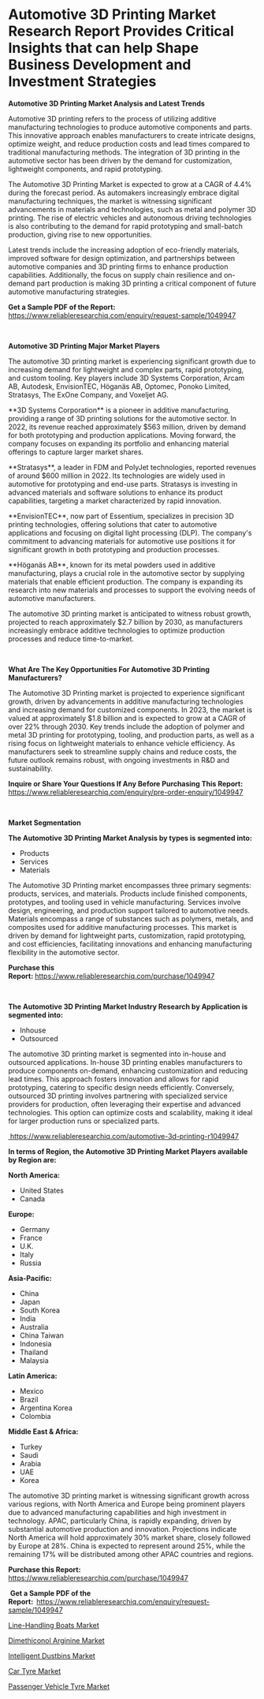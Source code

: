 <p><h1>Automotive 3D Printing Market Research Report Provides Critical Insights that can help Shape Business Development and Investment Strategies</h1></p><p><strong>Automotive 3D Printing Market Analysis and Latest Trends</strong></p>
<p><p>Automotive 3D printing refers to the process of utilizing additive manufacturing technologies to produce automotive components and parts. This innovative approach enables manufacturers to create intricate designs, optimize weight, and reduce production costs and lead times compared to traditional manufacturing methods. The integration of 3D printing in the automotive sector has been driven by the demand for customization, lightweight components, and rapid prototyping.</p><p>The Automotive 3D Printing Market is expected to grow at a CAGR of 4.4% during the forecast period. As automakers increasingly embrace digital manufacturing techniques, the market is witnessing significant advancements in materials and technologies, such as metal and polymer 3D printing. The rise of electric vehicles and autonomous driving technologies is also contributing to the demand for rapid prototyping and small-batch production, giving rise to new opportunities.</p><p>Latest trends include the increasing adoption of eco-friendly materials, improved software for design optimization, and partnerships between automotive companies and 3D printing firms to enhance production capabilities. Additionally, the focus on supply chain resilience and on-demand part production is making 3D printing a critical component of future automotive manufacturing strategies.</p></p>
<p><strong>Get a Sample PDF of the Report:&nbsp;</strong> <a href="https://www.reliableresearchiq.com/enquiry/request-sample/1049947?utm_campaign=1141&utm_medium=2&utm_source=Github&utm_content=ia&utm_term=01112024&utm_id=automotive-3d-printing">https://www.reliableresearchiq.com/enquiry/request-sample/1049947</a></p>
<p>&nbsp;</p>
<p><strong>Automotive 3D Printing Major Market Players</strong></p>
<p><p>The automotive 3D printing market is experiencing significant growth due to increasing demand for lightweight and complex parts, rapid prototyping, and custom tooling. Key players include 3D Systems Corporation, Arcam AB, Autodesk, EnvisionTEC, Höganäs AB, Optomec, Ponoko Limited, Stratasys, The ExOne Company, and Voxeljet AG.</p><p>**3D Systems Corporation** is a pioneer in additive manufacturing, providing a range of 3D printing solutions for the automotive sector. In 2022, its revenue reached approximately $563 million, driven by demand for both prototyping and production applications. Moving forward, the company focuses on expanding its portfolio and enhancing material offerings to capture larger market shares.</p><p>**Stratasys**, a leader in FDM and PolyJet technologies, reported revenues of around $600 million in 2022. Its technologies are widely used in automotive for prototyping and end-use parts. Stratasys is investing in advanced materials and software solutions to enhance its product capabilities, targeting a market characterized by rapid innovation.</p><p>**EnvisionTEC**, now part of Essentium, specializes in precision 3D printing technologies, offering solutions that cater to automotive applications and focusing on digital light processing (DLP). The company's commitment to advancing materials for automotive use positions it for significant growth in both prototyping and production processes.</p><p>**Höganäs AB**, known for its metal powders used in additive manufacturing, plays a crucial role in the automotive sector by supplying materials that enable efficient production. The company is expanding its research into new materials and processes to support the evolving needs of automotive manufacturers.</p><p>The automotive 3D printing market is anticipated to witness robust growth, projected to reach approximately $2.7 billion by 2030, as manufacturers increasingly embrace additive technologies to optimize production processes and reduce time-to-market.</p></p>
<p>&nbsp;</p>
<p><strong>What Are The Key Opportunities For Automotive 3D Printing Manufacturers?</strong></p>
<p><p>The Automotive 3D Printing market is projected to experience significant growth, driven by advancements in additive manufacturing technologies and increasing demand for customized components. In 2023, the market is valued at approximately $1.8 billion and is expected to grow at a CAGR of over 22% through 2030. Key trends include the adoption of polymer and metal 3D printing for prototyping, tooling, and production parts, as well as a rising focus on lightweight materials to enhance vehicle efficiency. As manufacturers seek to streamline supply chains and reduce costs, the future outlook remains robust, with ongoing investments in R&D and sustainability.</p></p>
<p><strong>Inquire or Share Your Questions If Any Before Purchasing This Report:</strong> <a href="https://www.reliableresearchiq.com/enquiry/pre-order-enquiry/1049947?utm_campaign=1141&utm_medium=2&utm_source=Github&utm_content=ia&utm_term=01112024&utm_id=automotive-3d-printing">https://www.reliableresearchiq.com/enquiry/pre-order-enquiry/1049947</a></p>
<p>&nbsp;</p>
<p><strong>Market Segmentation</strong></p>
<p><strong>The Automotive 3D Printing Market Analysis by types is segmented into:</strong></p>
<p><ul><li>Products</li><li>Services</li><li>Materials</li></ul></p>
<p><p>The Automotive 3D Printing market encompasses three primary segments: products, services, and materials. Products include finished components, prototypes, and tooling used in vehicle manufacturing. Services involve design, engineering, and production support tailored to automotive needs. Materials encompass a range of substances such as polymers, metals, and composites used for additive manufacturing processes. This market is driven by demand for lightweight parts, customization, rapid prototyping, and cost efficiencies, facilitating innovations and enhancing manufacturing flexibility in the automotive sector.</p></p>
<p><strong>Purchase this Report:&nbsp;</strong><a href="https://www.reliableresearchiq.com/purchase/1049947?utm_campaign=1141&utm_medium=2&utm_source=Github&utm_content=ia&utm_term=01112024&utm_id=automotive-3d-printing">https://www.reliableresearchiq.com/purchase/1049947</a></p>
<p>&nbsp;</p>
<p><strong>The Automotive 3D Printing Market Industry Research by Application is segmented into:</strong></p>
<p><ul><li>Inhouse</li><li>Outsourced</li></ul></p>
<p><p>The automotive 3D printing market is segmented into in-house and outsourced applications. In-house 3D printing enables manufacturers to produce components on-demand, enhancing customization and reducing lead times. This approach fosters innovation and allows for rapid prototyping, catering to specific design needs efficiently. Conversely, outsourced 3D printing involves partnering with specialized service providers for production, often leveraging their expertise and advanced technologies. This option can optimize costs and scalability, making it ideal for larger production runs or specialized parts.</p></p>
<p><a href="https://www.reliableresearchiq.com/automotive-3d-printing-r1049947?utm_campaign=1141&utm_medium=2&utm_source=Github&utm_content=ia&utm_term=01112024&utm_id=automotive-3d-printing">&nbsp;https://www.reliableresearchiq.com/automotive-3d-printing-r1049947</a></p>
<p><strong>In terms of Region, the Automotive 3D Printing Market Players available by Region are:</strong></p>
<p>
    <p> <strong> North America: </strong>
        <ul>
            <li>United States</li>
            <li>Canada</li>
        </ul>
        </p> 
    <p> <strong> Europe: </strong>
        <ul>
            <li>Germany</li>
            <li>France</li>
            <li>U.K.</li>
            <li>Italy</li>
            <li>Russia</li>
        </ul>
        </p> 
    <p> <strong> Asia-Pacific: </strong>
        <ul>
            <li>China</li>
            <li>Japan</li>
            <li>South Korea</li>
            <li>India</li>
            <li>Australia</li>
            <li>China Taiwan</li>
            <li>Indonesia</li>
            <li>Thailand</li>
            <li>Malaysia</li>
        </ul>
        </p> 
    <p> <strong> Latin America: </strong>
        <ul>
            <li>Mexico</li>
            <li>Brazil</li>
            <li>Argentina Korea</li>
            <li>Colombia</li>
        </ul>
        </p> 
    <p> <strong> Middle East & Africa: </strong>
        <ul>
            <li>Turkey</li>
            <li>Saudi</li>
            <li>Arabia</li>
            <li>UAE</li>
            <li>Korea</li>
        </ul>
    </p>
    </p>
<p><p>The automotive 3D printing market is witnessing significant growth across various regions, with North America and Europe being prominent players due to advanced manufacturing capabilities and high investment in technology. APAC, particularly China, is rapidly expanding, driven by substantial automotive production and innovation. Projections indicate North America will hold approximately 30% market share, closely followed by Europe at 28%. China is expected to represent around 25%, while the remaining 17% will be distributed among other APAC countries and regions.</p></p>
<p><strong>Purchase this Report: </strong><a href="https://www.reliableresearchiq.com/purchase/1049947?utm_campaign=1141&utm_medium=2&utm_source=Github&utm_content=ia&utm_term=01112024&utm_id=automotive-3d-printing">https://www.reliableresearchiq.com/purchase/1049947</a></p>
<p>&nbsp;<strong>Get a Sample PDF of the Report:&nbsp;&nbsp;</strong><a href="https://www.reliableresearchiq.com/enquiry/request-sample/1049947?utm_campaign=1141&utm_medium=2&utm_source=Github&utm_content=ia&utm_term=01112024&utm_id=automotive-3d-printing">https://www.reliableresearchiq.com/enquiry/request-sample/1049947</a></p>
<p><strong></strong></p>
<p><p><a href="https://issuu.com/reportprime-2/docs/line-handling-boats-market-size-203_04248a37446fcf?utm_campaign=1141&utm_medium=2&utm_source=Github&utm_content=ia&utm_term=01112024&utm_id=automotive-3d-printing">Line-Handling Boats Market</a></p><p><a href="https://www.linkedin.com/pulse/evolution-dimethiconol-arginine-market-key-shifts-from-2024-ss7ve?utm_campaign=1141&utm_medium=2&utm_source=Github&utm_content=ia&utm_term=01112024&utm_id=automotive-3d-printing">Dimethiconol Arginine Market</a></p><p><a href="https://issuu.com/reportprime-2/docs/intelligent-dustbins-market-size-20_5b18b35ef3339b?utm_campaign=1141&utm_medium=2&utm_source=Github&utm_content=ia&utm_term=01112024&utm_id=automotive-3d-printing">Intelligent Dustbins Market</a></p><p><a href="https://github.com/shivermasallash/Market-Research-Report-List-1/blob/main/car-tyre-market.md?utm_campaign=1141&utm_medium=2&utm_source=Github&utm_content=ia&utm_term=01112024&utm_id=automotive-3d-printing">Car Tyre Market</a></p><p><a href="https://github.com/pespeyervi/Market-Research-Report-List-1/blob/main/passenger-vehicle-tyre-market.md?utm_campaign=1141&utm_medium=2&utm_source=Github&utm_content=ia&utm_term=01112024&utm_id=automotive-3d-printing">Passenger Vehicle Tyre Market</a></p></p>